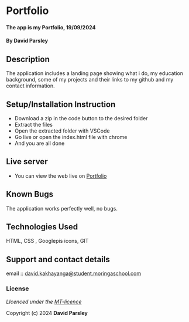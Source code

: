 # Portfolio
#### The app is my Portfolio, 19/09/2024
#### **By David Parsley**
## Description
The application includes a  landing page showing what i do, my education background, some of my projects and their links to my github  and my contact information.

## Setup/Installation Instruction
* Download a zip in the code button to the desired folder
* Extract the files
* Open the extracted folder with VSCode
* Go live or open the index.html file with chrome
* And you are all done

## Live server
* You can view the web live on [Portfolio]()

## Known Bugs
The application works perfectly well, no bugs.

## Technologies Used
HTML, CSS , Googlepis icons, GIT

## Support and contact details
email :: david.kakhayanga@student.moringaschool.com

### License
*LIcenced under the [MT-licence]()*

Copyright (c) 2024 **David Parsley**